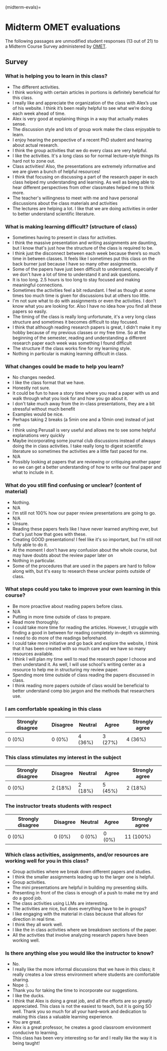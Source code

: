 (midterm-evals)=
# Midterm OMET evaluations

The following passages are unmodified student responses (13 out of 21) to a Midterm Course Survey administered by [OMET](https://teaching.pitt.edu/omet/).

## Survey

### What is helping you to learn in this class?

- The different activities.
- I think working with certain articles in portions is definitely beneficial for this class.
- I really like and appreciate the organization of the class with Alex’s use of his website.
  I think it’s been really helpful to see what we’re doing each week ahead of time.
- Alex is very good at explaining things in a way that actually makes sense.
- The discussion style and lots of group work make the class enjoyable to learn.
- I enjoy hearing the perspective of a recent PhD student and hearing about actual research.
- I think the group activities that we do every class are very helpful.
- I like the activities.
  It's a long class so for normal lecture–style things its hard not to zone out.
- Class activities!
  Also, the presentations are extremely informative and we are given a bunch of helpful resources!
- I think that focusing on discussing a part of the research paper in each class helped my understanding and learning.
  As well as being able to hear different perspectives from other classmates helped me to think more.
- The teacher's willingness to meet with me and have personal discussions about the class materials and activities
- The lectures are helping a lot.
  I like that we are doing activities in order to better understand scientific literature.

### What is making learning difficult? (structure of class)

- Sometimes having to present in class for activities.
- I think the massive presentation and writing assignments are daunting, but I know that's just how the structure of the class is required to be.
- I think just the disconnect between each week because there’s so much time in between classes.
  It feels like I sometimes put this class on the back burner just because I have so many other assignments.
- Some of the papers have just been difficult to understand, especially if we don't have a lot of time to understand it and ask questions.
- It is too long.
  2.5 hours is too long to stay focused and making meaningful connections.
- Sometimes the activities feel a bit redundant.
  I feel as though at some times too much time is given for discussions but at others too little.
- I'm not sure what to do with assignments or even the activities. I don't know what you are looking for.
  Also I have no idea how you find all these papers so easily.
- The timing of the class is really long unfortunate, it's a very long class structure and sometimes it becomes difficult to stay focused.
- I think that although reading research papers is great, I didn't make it my hobby because of my previous classes or my free time.
So at the beginning of the semester, reading and understanding a different research paper each week was something I found difficult
- The structure if the class works fine for my learning style.
- Nothing in particular is making learning difficult in class.

### What changes could be made to help you learn?

- No changes needed.
- I like the class format that we have.
- Honestly not sure.
- It could be fun to have a story time where you read a paper with us and walk through what you look for and how you go about it.
- I don't take much away from the in-class presentations, they are a bit stressful without much benefit
- Examples would be nice.
- Perhaps taking 2 breaks (a 5min one and a 10min one) instead of just one
- I think using Perusall is very useful and allows me to see some helpful explanations very quickly
- Maybe incorporating some journal club discussions instead of always doing the in class activities.
  I take really long to digest scientific literature so sometimes the activities are a little fast paced for me.
- N/A
- Possibly looking at papers that are reviewing or critiquing another paper so we can get a better understanding of how to write our final paper and what to include in it.

### What do you still find confusing or unclear? (content of material)

- Nothing.
- N/A
- I’m still not 100% how our paper review presentations are going to go.
- N/A
- Unsure.
- Reading these papers feels like I have never learned anything ever, but that's just how that goes with these.
- Creating GOOD presentations! I feel like it's so important, but I'm still not fully able to do it.
- At the moment I don't have any confusion about the whole course, but may have doubts about the review paper later on
- Nothing in particular.
- Some of the procedures that are used in the papers are hard to follow along with, but it's easy to research these unclear points outside of class.

### What steps could you take to improve your own learning in this course?

- Be more proactive about reading papers before class.
- N/A
- Putting in more time outside of class to prepare.
- Read more thoroughly.
- I could take more time for reading the articles.
  However, I struggle with finding a good in between for reading completely in-depth vs skimming.
- I need to do more of the readings beforehand.
- I could take more initiative and go back and explore the website, I think that it has been created with so much care and we have so many resources available.
- I think I will plan my time well to read the research paper I choose and then understand it.
  As well, I will use school's writing center as a resource to help me in structuring my review paper.
- Spending more time outside of class reading the papers discussed in class.
- I think reading more papers outside of class would be beneficial to better understand comp bio jargon and the methods that
researchers use.

### I am comfortable speaking in this class

| Strongly disagree | Disagree | Neutral | Agree   | Strongly agree |
| ----------------- | -------- | ------- | ------- | -------------- |
|      0 (0%)       |  0 (0%)  | 4 (36%) | 3 (27%) |     4 (36%)    |

### This class stimulates my interest in the subject

| Strongly disagree | Disagree | Neutral | Agree   | Strongly agree |
| ----------------- | -------- | ------- | ------- | -------------- |
|      0 (0%)       |  2 (18%) | 2 (18%) | 5 (45%) |     2 (18%)    |

### The instructor treats students with respect

| Strongly disagree | Disagree | Neutral | Agree   | Strongly agree |
| ----------------- | -------- | ------- | ------- | -------------- |
|      0 (0%)       |  0 (0%)  | 0 (0%)  | 0 (0%)  |    11 (100%)   |

### Which class activities, assignments, and/or resources are working well for you in this class?

- Group activities where we break down different papers and studies.
- I think the smaller assignments leading up to the larger one is helpful.
- Group activities.
- The mini presentations are helpful in building my presenting skills.
- Presenting in front of the class is enough of a push to make me try and do a good job.
- The class activities using LLMs are interesting.
- The activities are nice, but does everything have to be in groups?
- I like engaging with the material in class because that allows for direction in real time.
- I think they all work well.
- I like the in class activities where we breakdown sections of the paper.
- All the activities that involve analyzing research papers have been working well.

### Is there anything else you would like the instructor to know?

- No.
- I really like the more informal discussions that we have in this class; it really creates a low stress environment where students are comfortable sharing.
- Nope :).
- Thank you for taking the time to incorporate our suggestions.
- I like the ducks.
- I think that Alex is doing a great job, and all the efforts are so greatly appreciated.
  This class is not the easiest to teach, but it is going SO well.
  Thank you so much for all your hard–work and dedication to making this class a valuable learning experience.
- You are great.
- Alex is a great professor, he creates a good classroom environment conducive to learning.
- This class has been very interesting so far and I really like the way it is being taught!

